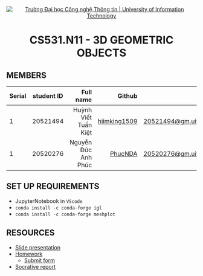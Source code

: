 <p align="center">
  <a href="https://www.uit.edu.vn/" title="Trường Đại học Công nghệ Thông tin" style="border: 5;">
    <img src="https://i.imgur.com/WmMnSRt.png" alt="Trường Đại học Công nghệ Thông tin | University of Information Technology">
  </a>
</p>

<!-- Title -->
<h1 align="center"><b>CS531.N11 - 3D GEOMETRIC OBJECTS</b></h1>

## MEMBERS
| Serial    | student ID          | Full name              | Github                                               | Email                   |
| ------ |:-------------:| ----------------------:|-----------------------------------------------------:|-------------------------:
| 1      | 20521494      | Huỳnh Viết Tuấn Kiệt |[hiimking1509](https://github.com/HiImKing1509)          |20521494@gm.uit.edu.vn   |
| 1      | 20520276      | Nguyễn Đức Anh Phúc |[PhucNDA](https://github.com/PhucNDA)          |20520276@gm.uit.edu.vn   |

## SET UP REQUIREMENTS
* JupyterNotebook in `VScode`
* `conda install -c conda-forge igl`
* `conda install -c conda-forge meshplot`

## RESOURCES
* <a href="https://github.com/HiImKing1509/CS532.N11_3D_Geometry_Objects/blob/main/slide/Slide%20Presentation.pdf">Slide presentation</a>
* <a href="https://github.com/HiImKing1509/CS532.N11_3D_Geometry_Objects/tree/main/homework">Homework</a>
  * <a href="https://forms.gle/p8VKMLH9nzworYxB9">Submit form</a>
* <a href="https://github.com/HiImKing1509/CS532.N11_3D_Geometry_Objects/tree/main/report">Socrative report</a>
